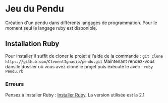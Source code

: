 # Jeu du Pendu
Création d'un pendu dans différents langages de programmation. Pour le moment seul le langage ruby est disponible.
## Installation Ruby
Pour installer il suffit de cloner le projet à l'aide de la commande :
`git clone https://github.com/ClementIgnacio/pendu.git`
Maintenant rendez-vous dans le dossier où vous avez cloné le projet puis éxécuté le avec :
`ruby Pendu.rb`

### Erreurs
Pensez à installer Ruby : [Installer Ruby](https://github.com/ruby/ruby). La version utilisée est la 2.1
